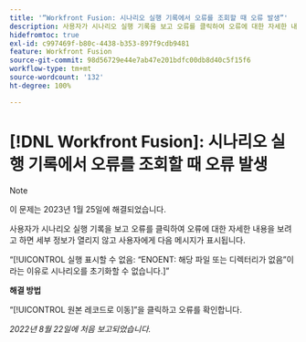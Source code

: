 ```yaml
---
title: '“Workfront Fusion: 시나리오 실행 기록에서 오류를 조회할 때 오류 발생”'
description: 사용자가 시나리오 실행 기록을 보고 오류를 클릭하여 오류에 대한 자세한 내용을 보려고 하면 세부 정보가 열리지 않고 사용자에게 오류 메시지가 표시됩니다.
hidefromtoc: true
exl-id: c997469f-b80c-4438-b353-897f9cdb9481
feature: Workfront Fusion
source-git-commit: 98d56729e44e7ab47e201bdfc00db8d40c5f15f6
workflow-type: tm+mt
source-wordcount: '132'
ht-degree: 100%

---
```


# [!DNL Workfront Fusion]: 시나리오 실행 기록에서 오류를 조회할 때 오류 발생

>[!NOTE]
>
>이 문제는 2023년 1월 25일에 해결되었습니다.

사용자가 시나리오 실행 기록을 보고 오류를 클릭하여 오류에 대한 자세한 내용을 보려고 하면 세부 정보가 열리지 않고 사용자에게 다음 메시지가 표시됩니다.

“[!UICONTROL 실행 표시할 수 없음: “ENOENT: 해당 파일 또는 디렉터리가 없음”이라는 이유로 시나리오를 초기화할 수 없습니다.]”

**해결 방법**

“[!UICONTROL 원본 레코드로 이동]”을 클릭하고 오류를 확인합니다.

_2022년 8월 22일에 처음 보고되었습니다._

